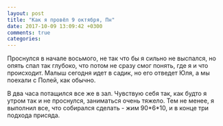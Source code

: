 ```yaml
---
layout: post
title: "Как я провёл 9 октября, Пн"
date: 2017-10-09 13:09:42 +0300
comments: true
categories: 
---
```

Проснулся в начале восьмого, не так что бы я сильно не выспался, но опять спал так глубоко, что потом не сразу смог понять, где я и что происходит. Малыш сегодня идет в садик, но его отведет Юля, а мы поехали с Полей, как обычно.

В два часа потащился все же в зал. Чувствую себя так, как будто я утром так и не проснулся, заниматься очень тяжело. Тем не менее, я выполнил все, что собирался сделать - жим 90\*6\*10, и в конце три подхода присяда.